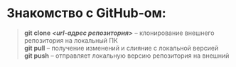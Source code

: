 # Знакомство с GitHub-ом:
> **git clone _<url-адрес репозитория>_** – клонирование внешнего репозитория на  локальный ПК  
> **git pull** – получение изменений и слияние с локальной версией  
> **git push** – отправляет локальную версию репозитория на внешний